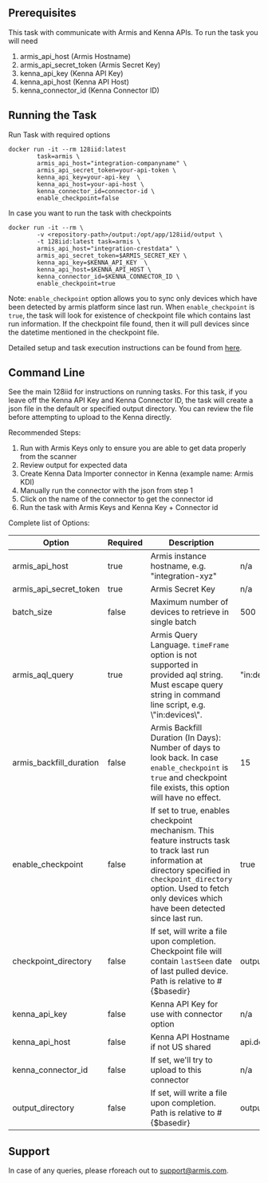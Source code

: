## Prerequisites

This task with communicate with Armis and Kenna APIs. To run the task you will need

1. armis_api_host (Armis Hostname)
2. armis_api_secret_token (Armis Secret Key)
3. kenna_api_key (Kenna API Key)
4. kenna_api_host (Kenna API Host)
5. kenna_connector_id (Kenna Connector ID)

## Running the Task

Run Task with required options

```
docker run -it --rm 128iid:latest
        task=armis \
        armis_api_host="integration-companyname" \
        armis_api_secret_token=your-api-token \
        kenna_api_key=your-api-key  \
        kenna_api_host=your-api-host \
        kenna_connector_id=connector-id \
        enable_checkpoint=false
```

In case you want to run the task with checkpoints

```
docker run -it --rm \
        -v <repository-path>/output:/opt/app/128iid/output \
        -t 128iid:latest task=armis \
        armis_api_host="integration-crestdata" \
        armis_api_secret_token=$ARMIS_SECRET_KEY \
        kenna_api_key=$KENNA_API_KEY  \
        kenna_api_host=$KENNA_API_HOST \
        kenna_connector_id=$KENNA_CONNECTOR_ID \
        enable_checkpoint=true
```

Note: `enable_checkpoint` option allows you to sync only devices which have been detected by armis platform since last run. When `enable_checkpoint` is `true`, the task will look for existence of checkpoint file which contains last run information. If the checkpoint file found, then it will pull devices since the datetime mentioned in the checkpoint file.

Detailed setup and task execution instructions can be found from [here](https://github.com/denistreshchev/128iid/blob/main/README.md). 

## Command Line

See the main 128iid for instructions on running tasks. For this task, if you leave off the Kenna API Key and Kenna Connector ID, the task will create a json file in the default or specified output directory. You can review the file before attempting to upload to the Kenna directly.

Recommended Steps: 

1. Run with Armis Keys only to ensure you are able to get data properly from the scanner
2. Review output for expected data
3. Create Kenna Data Importer connector in Kenna (example name: Armis KDI) 
4. Manually run the connector with the json from step 1 
5. Click on the name of the connector to get the connector id
6. Run the task with Armis Keys and Kenna Key + Connector id

Complete list of Options:

| Option | Required | Description | default |
| --- | --- | --- | --- |
| armis_api_host | true | Armis instance hostname, e.g. "integration-xyz"  | n/a |
| armis_api_secret_token | true | Armis Secret Key | n/a |
| batch_size | false | Maximum number of devices to retrieve in single batch | 500 |
| armis_aql_query | true | Armis Query Language. `timeFrame` option is not supported in provided aql string. Must escape query string in command line script, e.g. \\"in:devices\\". | "in:devices" |
| armis_backfill_duration | false | Armis Backfill Duration (In Days): Number of days to look back. In case `enable_checkpoint` is `true` and checkpoint file exists, this option will have no effect. | 15 |
| enable_checkpoint | false | If set to true, enables checkpoint mechanism. This feature instructs task to track last run information at directory specified in `checkpoint_directory` option. Used to fetch only devices which have been detected since last run. | true |
| checkpoint_directory | false | If set, will write a file upon completion. Checkpoint file will contain `lastSeen` date of last pulled device. Path is relative to #{$basedir} | output/armis/checkpoint |
| kenna_api_key | false | Kenna API Key for use with connector option | n/a |
| kenna_api_host | false | Kenna API Hostname if not US shared | api.denist.dev |
| kenna_connector_id | false | If set, we'll try to upload to this connector | n/a |
| output_directory | false | If set, will write a file upon completion. Path is relative to #{$basedir} | output/armis |

## Support 

In case of any queries, please rforeach out to support@armis.com.